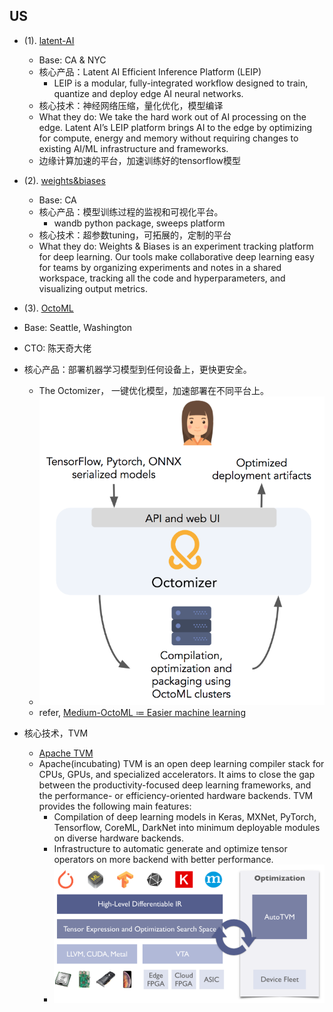 ## US
- (1). [latent-AI](https://latentai.com/)
  - Base: CA & NYC
  - 核心产品：Latent AI Efficient Inference Platform (LEIP)
    - LEIP is a modular, fully-integrated workflow designed to train, quantize and deploy edge AI neural networks. 
  - 核心技术：神经网络压缩，量化优化，模型编译
  - What they do: We take the hard work out of AI processing on the edge.  Latent AI’s LEIP platform brings AI to the edge by optimizing for compute, energy and memory without requiring changes to existing AI/ML infrastructure and frameworks.
  - 边缘计算加速的平台，加速训练好的tensorflow模型
  
- (2). [weights&biases](https://www.wandb.com/)
  - Base: CA
  - 核心产品：模型训练过程的监视和可视化平台。
    - wandb python package, sweeps platform
  - 核心技术：超参数tuning，可拓展的，定制的平台
  - What they do: Weights & Biases is an experiment tracking platform for deep learning. Our tools make collaborative deep learning easy for teams by organizing experiments and notes in a shared workspace, tracking all the code and hyperparameters, and visualizing output metrics.
  
 - (3). [OctoML](https://octoml.ai/)
  - Base: Seattle, Washington
  - CTO: 陈天奇大佬
  - 核心产品：部署机器学习模型到任何设备上，更快更安全。
    - The Octomizer， 一键优化模型，加速部署在不同平台上。
    - ![OctoMizer](asserts/octomizer.png)
    - refer, [Medium-OctoML ≔ Easier machine learning](https://medium.com/octoml/octoml-easier-machine-learning-67e217fffa20)
  - 核心技术，TVM
    - [Apache TVM](https://tvm.apache.org/about)
    - Apache(incubating) TVM is an open deep learning compiler stack for CPUs, GPUs, and specialized accelerators. It aims to close the gap between the productivity-focused deep learning frameworks, and the performance- or efficiency-oriented hardware backends. TVM provides the following main features:
      - Compilation of deep learning models in Keras, MXNet, PyTorch, Tensorflow, CoreML, DarkNet into minimum deployable modules on diverse hardware backends.
      - Infrastructure to automatic generate and optimize tensor operators on more backend with better performance.
      - ![TVM](asserts/tvm.png)
